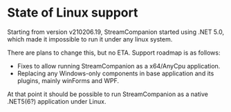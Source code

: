 # State of Linux support

Starting from version v210206.19, StreamCompanion started using .NET 5.0, which made it impossible to run it under any linux system.

There are plans to change this, but no ETA. Support roadmap is as follows:

* Fixes to allow running StreamCompanion as a x64/AnyCpu application.
* Replacing any Windows-only components in base application and its plugins, mainly winForms and WPF.

At that point it should be possible to run StreamCompanion as a native .NET5(6?) application under Linux.
